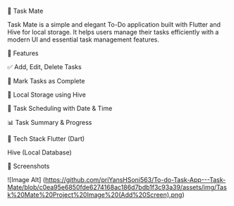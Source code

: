 📝 Task Mate


Task Mate is a simple and elegant To-Do application built with Flutter and Hive for local storage. It helps users manage their tasks efficiently with a modern UI and essential task management features.

📌 Features


✅ Add, Edit, Delete Tasks


🔄 Mark Tasks as Complete


💾 Local Storage using Hive


📅 Task Scheduling with Date & Time


📊 Task Summary & Progress


🔧 Tech Stack
Flutter (Dart)

Hive (Local Database)


📸 Screenshots

![Image Alt] (https://github.com/priYansHSoni563/To-do-Task-App---Task-Mate/blob/c0ea95e6850fde6274168ac186d7bdb1f3c93a39/assets/img/Task%20Mate%20Project%20Image%20(Add%20Screen).png)

